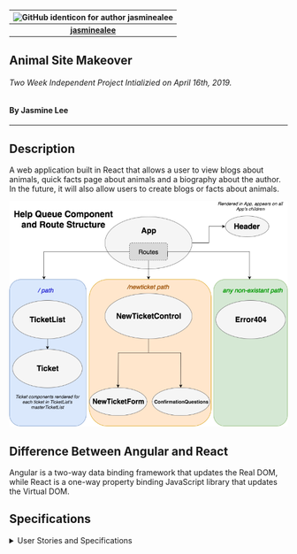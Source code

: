 |<img src="https://github.com/identicons/jasminealee.png" width=100 alt="GitHub identicon for author jasminealee">|
|:-----:|
| [**jasminealee**](https://github.com/jasminealee ) |


## Animal Site Makeover

###### Two Week Independent Project Intializied on April 16th, 2019.

#### By Jasmine Lee
----------

## Description
A web application built in React that allows a user to view blogs about animals, quick facts page about animals and a biography about the author. In the future, it will also allow users to create blogs or facts about animals.


![Component-Tree](/images/component-tree.png)


## Difference Between Angular and React
Angular is a two-way data binding framework that updates the Real DOM, while React is a one-way property binding JavaScript library that updates the Virtual DOM.

## Specifications

<details>
<summary>User Stories and Specifications</summary>

<table>
  <tr>
    <th> Scenario 01 </th><th></th>
  </tr>
  <tr>
    <td> Behavior </td>
    <td>User views the welcome page.</td>
  </tr>
  <tr>
    <td> Input </td>
    <td>User Clicks "Home"</td>
  </tr>
  <tr>
    <td> Output </td>
    <td>User sees "Welcome" on the page.</td>
  </tr>
</table>

<table>
  <tr>
    <th> Scenario 02 </th><th></th>
  </tr>
  <tr>
    <td> Behavior </td>
    <td>User views a list of animal facts.</td>
  </tr>
  <tr>
    <td> Input </td>
    <td>User Clicks "Animals"</td>
  </tr>
  <tr>
    <td> Output </td>
    <td>User seess a list of all animal facts that have been inputted.</td>
  </tr>
</table>

<table>  
  <tr>
    <th> Scenario 03 </th><th></th>
  </tr>
  <tr>
    <td> Behavior </td>
    <td>User views the biography about the author.</td>
  </tr>
  <tr>
    <td> Input </td>
    <td>User Clicks "About"</td>
  </tr>
  <tr>
    <td> Output </td>
    <td>User sees a picture and information about the author.</td>
  </tr>
</table>  

<table>  
  <tr>
    <th> Scenario 04 </th><th></th>
  </tr>
  <tr>
    <td> Behavior </td>
    <td>User views written blogs about animals.</td>
  </tr>
  <tr>
    <td> Input </td>
    <td>User Clicks "Blogs"</td>
  </tr>
  <tr>
    <td> Output </td>
    <td>User sees a list of blogs about animals.</td>
  </tr>
</table>  

<table>  
  <tr>
    <th> Scenario 05 </th><th></th>
  </tr>
  <tr>
    <td> Behavior </td>
    <td>I want to be able to view written blogs about animals.</td>
  </tr>
  <tr>
    <td> Input </td>
    <td>User Clicks "Blogs"</td>
  </tr>
  <tr>
    <td> Output </td>
    <td>User can see a list of blogs about animals.</td>
  </tr>
</table>  

<table>  
  <tr>
    <th> Scenario 06 </th><th></th>
  </tr>
  <tr>
    <td> Behavior </td>
    <td>User views written blogs about animals.</td>
  </tr>
  <tr>
    <td> Input </td>
    <td>User Clicks "Blogs"</td>
  </tr>
  <tr>
    <td> Output </td>
    <td>User sees a list of blogs about animals.</td>
  </tr>
</table>  

<table>  
  <tr>
    <th> Scenario 07 </th><th></th>
  </tr>
  <tr>
    <td> Behavior </td>
    <td>User inputs a fact about an animal.</td>
  </tr>
  <tr>
    <td> Input </td>
    <td> On the "Animals" page, the user Clicks "Create ", inputs information, and then clicks "submit".</td>
  </tr>
  <tr>
    <td> Output </td>
    <td>Once submitted, the new information automatically appears on the webpage.</td>
  </tr>
</table>    

<table>  
  <tr>
    <th> Scenario 08 </th><th></th>
  </tr>
  <tr>
    <td> Behavior </td>
    <td>User creates a blog about an animal.</td>
  </tr>
  <tr>
    <td> Input </td>
    <td> On the "Blogs" page, the user Clicks "Create Blog" which takes them to the "create blog" url. There, the user inputs information and then clicks "submit". </td>
  </tr>
  <tr>
    <td> Output </td>
    <td> Once submitted, the page automatically redirects to the new updated "Blogs" page. </td>
  </tr>
</table>  


## Notes

| Issue | Solution |
|:-------:|:-----:|
|Couldn't get program to run, issues were with the installments (kept receiving "properties undefined (all of my imports)", but had issues pinpointing installments that were causing the issues. | Re-Installed all installments. |
|AboutUs.jsx had issues running any picture except for elephantanddog.jpg | Reverted back to using elephantanddog.jpg.|
|My Github profile image didn't appear correctly in README.md. | Found a different link to connect my Github profile image to README.md. |


## Setup and Use
Prerequisites: [Node.js](https://nodejs.org/en/) and [Node.js Package Manager (npm)](https://www.npmjs.com/)

* Open GitHub and go to https://github.com/jasminealee/WordCounter.Solution and click `clone or download`; copy the url provided.
* Go to Terminal and clone the folder by inputting `$ git clone https://github.com/jasminealee/react-animal-site-makeover` then enter.
* Navigate to project directory in Terminal by typing "cd animal-site-makeover" then enter.
* Input the command `$ npm install` then enter.
* Input the command `$ npm run start` then enter.
* Navigate to the local host that terminal provides to see the application.

##Languages/Libraries Used
* Terminal
* Atom
* CSS
* Webpack
* React
* JSX
* JavaScript
* Hot Module Replacement

## Known Bugs

* No Known Bugs

## Contact
If you have any questions or concerns please contact me at: [jasmine.al1722@gmail.com](mailto:jasmine.al1722@gmail.com)

## License
This project is licensed under the [MIT License](https://opensource.org/licenses/MIT). Copyright (C) 2019 Jasmine Lee. All Rights Reserved.

Copyright (c) 2019 [Jasmine Lee](https://github.com/jasminealee)

